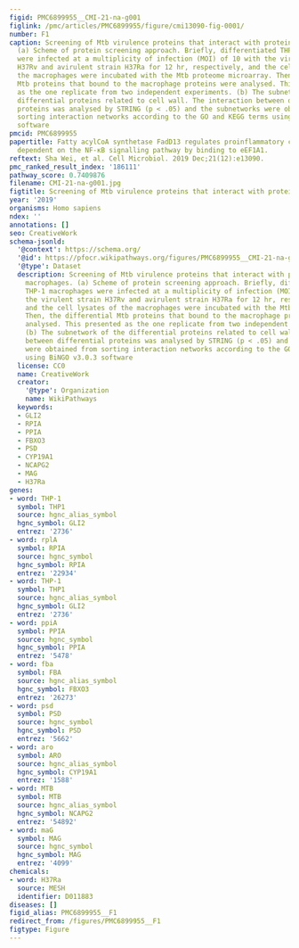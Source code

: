 ```yaml
---
figid: PMC6899955__CMI-21-na-g001
figlink: /pmc/articles/PMC6899955/figure/cmi13090-fig-0001/
number: F1
caption: Screening of Mtb virulence proteins that interact with proteins from macrophages.
  (a) Scheme of protein screening approach. Briefly, differentiated THP‐1 macrophages
  were infected at a multiplicity of infection (MOI) of 10 with the virulent strain
  H37Rv and avirulent strain H37Ra for 12 hr, respectively, and the cell lysates of
  the macrophages were incubated with the Mtb proteome microarray. Then, the differential
  Mtb proteins that bound to the macrophage proteins were analysed. This presented
  as the one replicate from two independent experiments. (b) The subnetwork of the
  differential proteins related to cell wall. The interaction between differential
  proteins was analysed by STRING (p < .05) and the subnetworks were obtained from
  sorting interaction networks according to the GO and KEGG terms using BiNGO v3.0.3
  software
pmcid: PMC6899955
papertitle: Fatty acylCoA synthetase FadD13 regulates proinflammatory cytokine secretion
  dependent on the NF‐κB signalling pathway by binding to eEF1A1.
reftext: Sha Wei, et al. Cell Microbiol. 2019 Dec;21(12):e13090.
pmc_ranked_result_index: '186111'
pathway_score: 0.7409876
filename: CMI-21-na-g001.jpg
figtitle: Screening of Mtb virulence proteins that interact with proteins from macrophages
year: '2019'
organisms: Homo sapiens
ndex: ''
annotations: []
seo: CreativeWork
schema-jsonld:
  '@context': https://schema.org/
  '@id': https://pfocr.wikipathways.org/figures/PMC6899955__CMI-21-na-g001.html
  '@type': Dataset
  description: Screening of Mtb virulence proteins that interact with proteins from
    macrophages. (a) Scheme of protein screening approach. Briefly, differentiated
    THP‐1 macrophages were infected at a multiplicity of infection (MOI) of 10 with
    the virulent strain H37Rv and avirulent strain H37Ra for 12 hr, respectively,
    and the cell lysates of the macrophages were incubated with the Mtb proteome microarray.
    Then, the differential Mtb proteins that bound to the macrophage proteins were
    analysed. This presented as the one replicate from two independent experiments.
    (b) The subnetwork of the differential proteins related to cell wall. The interaction
    between differential proteins was analysed by STRING (p < .05) and the subnetworks
    were obtained from sorting interaction networks according to the GO and KEGG terms
    using BiNGO v3.0.3 software
  license: CC0
  name: CreativeWork
  creator:
    '@type': Organization
    name: WikiPathways
  keywords:
  - GLI2
  - RPIA
  - PPIA
  - FBXO3
  - PSD
  - CYP19A1
  - NCAPG2
  - MAG
  - H37Ra
genes:
- word: THP-1
  symbol: THP1
  source: hgnc_alias_symbol
  hgnc_symbol: GLI2
  entrez: '2736'
- word: rplA
  symbol: RPIA
  source: hgnc_symbol
  hgnc_symbol: RPIA
  entrez: '22934'
- word: THP-1
  symbol: THP1
  source: hgnc_alias_symbol
  hgnc_symbol: GLI2
  entrez: '2736'
- word: ppiA
  symbol: PPIA
  source: hgnc_symbol
  hgnc_symbol: PPIA
  entrez: '5478'
- word: fba
  symbol: FBA
  source: hgnc_alias_symbol
  hgnc_symbol: FBXO3
  entrez: '26273'
- word: psd
  symbol: PSD
  source: hgnc_symbol
  hgnc_symbol: PSD
  entrez: '5662'
- word: aro
  symbol: ARO
  source: hgnc_alias_symbol
  hgnc_symbol: CYP19A1
  entrez: '1588'
- word: MTB
  symbol: MTB
  source: hgnc_alias_symbol
  hgnc_symbol: NCAPG2
  entrez: '54892'
- word: maG
  symbol: MAG
  source: hgnc_symbol
  hgnc_symbol: MAG
  entrez: '4099'
chemicals:
- word: H37Ra
  source: MESH
  identifier: D011883
diseases: []
figid_alias: PMC6899955__F1
redirect_from: /figures/PMC6899955__F1
figtype: Figure
---
```

